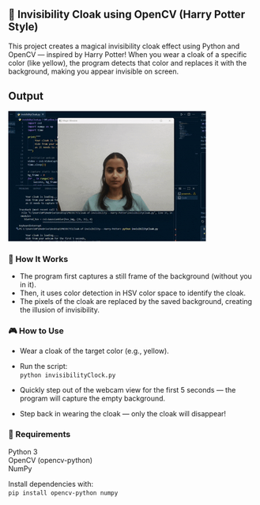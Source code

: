## 🧥 Invisibility Cloak using OpenCV (Harry Potter Style)  
This project creates a magical invisibility cloak effect using Python and OpenCV — inspired by Harry Potter! When you wear a cloak of a specific color (like yellow), the program detects that color and replaces it with the background, making you appear invisible on screen.

## Output
![Magic Window output](/output.gif)

### 🚀 How It Works  
- The program first captures a still frame of the background (without you in it).  
- Then, it uses color detection in HSV color space to identify the cloak.  
- The pixels of the cloak are replaced by the saved background, creating the illusion of invisibility.

### 🎮 How to Use  
- Wear a cloak of the target color (e.g., yellow).

- Run the script:  
```python invisibilityClock.py```

- Quickly step out of the webcam view for the first 5 seconds — the program will capture the empty background.  
- Step back in wearing the cloak — only the cloak will disappear!  

### 🧩 Requirements  
Python 3  
OpenCV (opencv-python)  
NumPy

Install dependencies with:  
```pip install opencv-python numpy```
